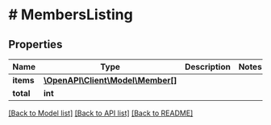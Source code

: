 # # MembersListing

## Properties

Name | Type | Description | Notes
------------ | ------------- | ------------- | -------------
**items** | [**\OpenAPI\Client\Model\Member[]**](Member.md) |  |
**total** | **int** |  |

[[Back to Model list]](../../README.md#models) [[Back to API list]](../../README.md#endpoints) [[Back to README]](../../README.md)
